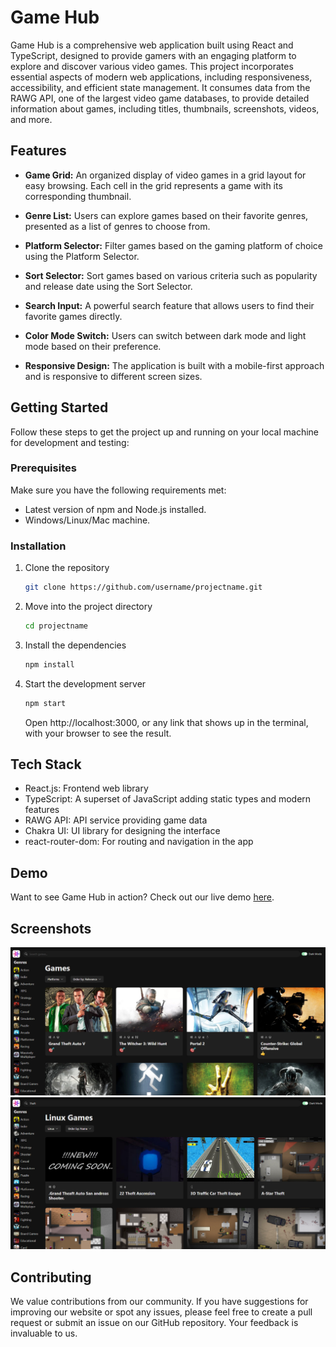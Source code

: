 # Game Hub

Game Hub is a comprehensive web application built using React and TypeScript, designed to provide gamers with an engaging platform to explore and discover various video games. This project incorporates essential aspects of modern web applications, including responsiveness, accessibility, and efficient state management. It consumes data from the RAWG API, one of the largest video game databases, to provide detailed information about games, including titles, thumbnails, screenshots, videos, and more.

## Features

- **Game Grid:** An organized display of video games in a grid layout for easy browsing. Each cell in the grid represents a game with its corresponding thumbnail.

- **Genre List:** Users can explore games based on their favorite genres, presented as a list of genres to choose from.

- **Platform Selector:** Filter games based on the gaming platform of choice using the Platform Selector.

- **Sort Selector:** Sort games based on various criteria such as popularity and release date using the Sort Selector.

- **Search Input:** A powerful search feature that allows users to find their favorite games directly.

- **Color Mode Switch:** Users can switch between dark mode and light mode based on their preference.

- **Responsive Design:** The application is built with a mobile-first approach and is responsive to different screen sizes.

## Getting Started

Follow these steps to get the project up and running on your local machine for development and testing:

### Prerequisites

Make sure you have the following requirements met:

- Latest version of npm and Node.js installed.
- Windows/Linux/Mac machine.

### Installation

1. Clone the repository

   ```bash
   git clone https://github.com/username/projectname.git
   ```

2. Move into the project directory

   ```bash
   cd projectname
   ```

3. Install the dependencies

   ```bash
   npm install
   ```

4. Start the development server
   ```bash
   npm start
   ```
   Open http://localhost:3000, or any link that shows up in the terminal, with your browser to see the result.

## Tech Stack

- React.js: Frontend web library
- TypeScript: A superset of JavaScript adding static types and modern features
- RAWG API: API service providing game data
- Chakra UI: UI library for designing the interface
- react-router-dom: For routing and navigation in the app

## Demo

Want to see Game Hub in action? Check out our live demo [here](https://game-hub-ten-beta.vercel.app/).

## Screenshots

![Home Page](./pictures/Home%20page.PNG)
![Sort Page](./pictures/Sort%20page.PNG)

## Contributing

We value contributions from our community. If you have suggestions for improving our website or spot any issues, please feel free to create a pull request or submit an issue on our GitHub repository. Your feedback is invaluable to us.
